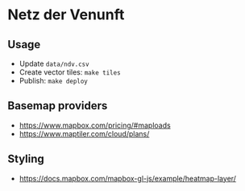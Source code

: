 # Netz der Venunft

## Usage

* Update `data/ndv.csv`
* Create vector tiles: `make tiles`
* Publish: `make deploy`

## Basemap providers

* https://www.mapbox.com/pricing/#maploads
* https://www.maptiler.com/cloud/plans/

## Styling

* https://docs.mapbox.com/mapbox-gl-js/example/heatmap-layer/
